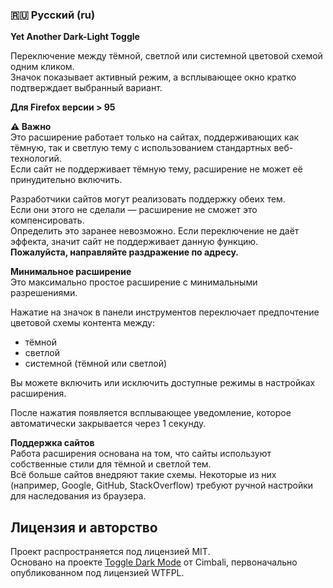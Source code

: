 ### 🇷🇺 Русский (ru)

**Yet Another Dark-Light Toggle**

Переключение между тёмной, светлой или системной цветовой схемой одним кликом.  
Значок показывает активный режим, а всплывающее окно кратко подтверждает выбранный вариант.

**Для Firefox версии > 95**

**⚠️ Важно**  
Это расширение работает только на сайтах, поддерживающих как тёмную, так и светлую тему с использованием стандартных веб-технологий.  
Если сайт не поддерживает тёмную тему, расширение не может её принудительно включить.

Разработчики сайтов могут реализовать поддержку обеих тем.  
Если они этого не сделали — расширение не сможет это компенсировать.  
Определить это заранее невозможно. Если переключение не даёт эффекта, значит сайт не поддерживает данную функцию.  
**Пожалуйста, направляйте раздражение по адресу.**

**Минимальное расширение**  
Это максимально простое расширение с минимальными разрешениями.

Нажатие на значок в панели инструментов переключает предпочтение цветовой схемы контента между:

- тёмной
- светлой
- системной (тёмной или светлой)

Вы можете включить или исключить доступные режимы в настройках расширения.

После нажатия появляется всплывающее уведомление, которое автоматически закрывается через 1 секунду.

**Поддержка сайтов**  
Работа расширения основана на том, что сайты используют собственные стили для тёмной и светлой тем.  
Всё больше сайтов внедряют такие схемы. Некоторые из них (например, Google, GitHub, StackOverflow) требуют ручной настройки для наследования из браузера.

## Лицензия и авторство

Проект распространяется под лицензией MIT.  
Основано на проекте [Toggle Dark Mode](https://github.com/Cimbali/toggle-dark-mode) от Cimbali, первоначально опубликованном под лицензией WTFPL.
